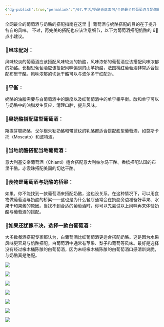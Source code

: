 ```yaml
---
{"dg-publish":true,"permalink":"/07.生活/奶酪香草面包/全网最全的葡萄酒与奶酪的搭配指南在这里/","title":"全网最全的葡萄酒与奶酪的搭配指南在这里"}
---
```


全网最全的葡萄酒与奶酪的搭配指南在这里 ||| 
葡萄酒与奶酪搭配的目的在于提升各自的风味。
不过，再完美的搭配也应该注意细节，以下为葡萄酒搭配奶酪的 6⃣️点小建议。 

### 🍷风味配对：
风味较淡的葡萄酒应该搭配风味较淡的奶酪，风味浓郁的葡萄酒应该搭配风味浓郁的奶酪。长相思葡萄酒应该搭配风味偏淡的山羊奶酪，法国桃红葡萄酒非常适合搭配布里干酪。风味浓郁的切达干酪可以与波尔多干红配对。 

### 🍷平衡：
奶酪的油脂需要与白葡萄酒中的酸度以及红葡萄酒中的单宁相平衡。酸和单宁可以与奶酪中的油脂发生反应，清理口腔，提升风味。 

### 🍷臭奶酪搭配甜型葡萄酒：
斯提耳顿奶酪、戈尔根朱勒奶酪和带蓝纹的乳酪都适合搭配甜型葡萄酒，如莫斯卡托（Moscato）和波特酒。 

### 🍷当地奶酪搭配当地葡萄酒：
意大利基安帝葡萄酒（Chianti）适合搭配意大利帕尔马干酪。香槟搭配法国的布里干酪。赤霞珠搭配美国的切达干酪。 

### 🍷食物是葡萄酒与奶酪的桥梁：
如果，你不能找到一款葡萄酒来搭配奶酪，这也没关系。在这种情况下，可以用食物做葡萄酒与奶酪的桥梁——这也是为什么餐厅通常会在奶酪旁边准备好苹果、水果干和果酱的原因。当找不到合适的葡萄酒时，你可以先尝试以上风味再来体验奶酪与葡萄酒的搭配。 

### 🍷如果还犹豫不决，选择一款白葡萄酒：
大多数餐酒搭配专家都认为，白葡萄酒比红葡萄酒更适合搭配奶酪。这是因为水果风味更容易与奶酪搭配。白葡萄酒中通常有苹果、梨子和葡萄等风味。最好是选择没有经过橡木桶陈酿的白葡萄酒，因为未经橡木桶陈酿的白葡萄酒口感清新爽脆，与奶酪真是绝配。

![](https://chengdu-obsidian-milkkey.oss-cn-chengdu.aliyuncs.com/img/20250403160703712.webp?cd-oss-obs)

![](https://chengdu-obsidian-milkkey.oss-cn-chengdu.aliyuncs.com/img/20250403160704615.webp?cd-oss-obs)

![](https://chengdu-obsidian-milkkey.oss-cn-chengdu.aliyuncs.com/img/20250403160705804.webp?cd-oss-obs)

![](https://chengdu-obsidian-milkkey.oss-cn-chengdu.aliyuncs.com/img/20250403160707104.webp?cd-oss-obs)

![](https://chengdu-obsidian-milkkey.oss-cn-chengdu.aliyuncs.com/img/20250403160707999.webp?cd-oss-obs)

![](https://chengdu-obsidian-milkkey.oss-cn-chengdu.aliyuncs.com/img/20250403160710642.webp?cd-oss-obs)

![](https://chengdu-obsidian-milkkey.oss-cn-chengdu.aliyuncs.com/img/20250403160711725.webp?cd-oss-obs)
